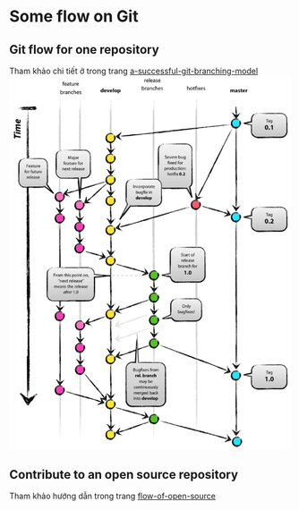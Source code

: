# Some flow on Git

## Git flow for one repository
Tham khảo chi tiết ở trong trang [a-successful-git-branching-model](https://nvie.com/posts/a-successful-git-branching-model/)
![](./public/git-model@2x.png)

## Contribute to an open source repository
Tham khảo hướng dẫn trong trang [flow-of-open-source](https://www.selketjah.com/oss/2018/02/06/flow-of-open-source/)

